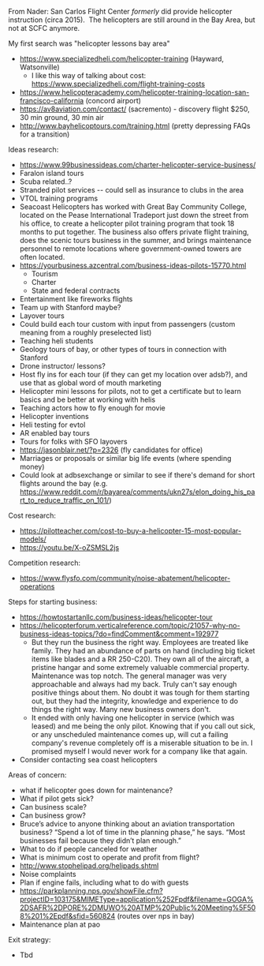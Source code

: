 From Nader: San Carlos Flight Center _formerly_ did provide helicopter instruction (circa 2015).  The helicopters are still around in the Bay Area, but not at SCFC anymore.

My first search was "helicopter lessons bay area"
- https://www.specializedheli.com/helicopter-training (Hayward, Watsonville)
	- I like this way of talking about cost: https://www.specializedheli.com/flight-training-costs
- https://www.helicopteracademy.com/helicopter-training-location-san-francisco-california (concord airport)
- https://av8aviation.com/contact/ (sacremento) - discovery flight $250, 30 min ground, 30 min air
- http://www.bayhelicoptours.com/training.html (pretty depressing FAQs for a transition)



Ideas research:
- https://www.99businessideas.com/charter-helicopter-service-business/
- Faralon  island tours
- Scuba related..?
- Stranded pilot services -- could sell as insurance to clubs in the area
- VTOL training programs 
- Seacoast Helicopters has worked with Great Bay Community College, located on the Pease International Tradeport just down the street from his office, to create a helicopter pilot training program that took 18 months to put together. The business also offers private flight training, does the scenic tours business in the summer, and brings maintenance personnel to remote locations where government-owned towers are often located.
- https://yourbusiness.azcentral.com/business-ideas-pilots-15770.html
	- Tourism
	- Charter
	- State and federal contracts
- Entertainment like fireworks flights 
- Team up with Stanford maybe?
- Layover tours
- Could build each tour custom with input from passengers (custom meaning from a roughly preselected list)
- Teaching heli students
- Geology tours of bay, or other types of tours in connection with Stanford 
- Drone instructor/ lessons?
- Host fly ins for each tour (if they can get my location over adsb?), and use that as global word of mouth marketing
- Helicopter mini lessons for pilots, not to get a certificate but to learn basics and be better at working with helis
- Teaching actors how to fly enough for movie
- Helicopter inventions
- Heli testing for evtol 
- AR enabled bay tours
- Tours for folks with SFO layovers
- https://jasonblair.net/?p=2326 (fly candidates for office)
- Marriages or proposals or similar big life events (where spending money)
- Could look at adbsexchange or similar to see if there's demand for short flights around the bay (e.g. https://www.reddit.com/r/bayarea/comments/ukn27s/elon_doing_his_part_to_reduce_traffic_on_101/)


Cost research:
- https://pilotteacher.com/cost-to-buy-a-helicopter-15-most-popular-models/
- https://youtu.be/X-oZSMSL2js

Competition research:
- https://www.flysfo.com/community/noise-abatement/helicopter-operations


Steps for starting business:
- https://howtostartanllc.com/business-ideas/helicopter-tour 
- https://helicopterforum.verticalreference.com/topic/21057-why-no-business-ideas-topics/?do=findComment&comment=192977
	- But they run the business the right way. Employees are treated like family. They had an abundance of parts on hand (including big ticket items like blades and a RR 250-C20). They own all of the aircraft, a pristine hangar and some extremely valuable commercial property. Maintenance was top notch. The general manager was very approachable and always had my back. Truly can't say enough positive things about them. No doubt it was tough for them starting out, but they had the integrity, knowledge and experience to do things the right way. Many new business owners don't. 
	- It ended with only having one helicopter in service (which was leased) and me being the only pilot. Knowing that if you call out sick, or any unscheduled maintenance comes up, will cut a failing company's revenue completely off is a miserable situation to be in. I promised myself I would never work for a company like that again.
- Consider contacting sea coast helicopters



Areas of concern:
- what if helicopter goes down for maintenance?
- What if pilot gets sick?
- Can business scale?
- Can business grow?
- Bruce’s advice to anyone thinking about an aviation transportation business? “Spend a lot of time in the planning phase,” he says. “Most businesses fail because they didn’t plan enough.”
- What to do if people canceled for weather
- What is minimum cost to operate and profit from flight?
- http://www.stophelipad.org/helipads.shtml
- Noise complaints
- Plan if engine fails, including what to do with guests
- https://parkplanning.nps.gov/showFile.cfm?projectID=103175&MIMEType=application%252Fpdf&filename=GOGA%2DSAFR%2DPORE%2DMUWO%20ATMP%20Public%20Meeting%5F508%201%2Epdf&sfid=560824 (routes over nps in bay)
- Maintenance plan at pao 


Exit strategy:
- Tbd